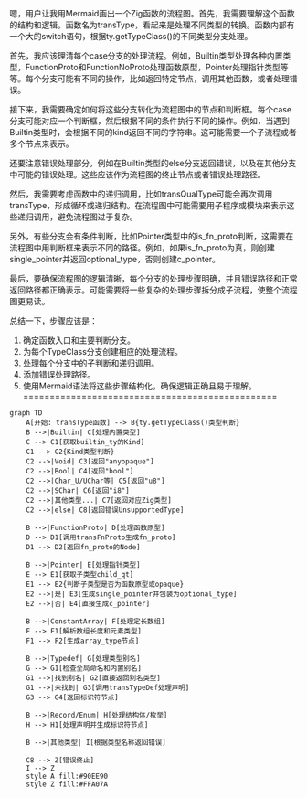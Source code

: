 嗯，用户让我用Mermaid画出一个Zig函数的流程图。首先，我需要理解这个函数的结构和逻辑。函数名为transType，看起来是处理不同类型的转换。函数内部有一个大的switch语句，根据ty.getTypeClass()的不同类型分支处理。

首先，我应该理清每个case分支的处理流程。例如，Builtin类型处理各种内置类型，FunctionProto和FunctionNoProto处理函数原型，Pointer处理指针类型等等。每个分支可能有不同的操作，比如返回特定节点，调用其他函数，或者处理错误。

接下来，我需要确定如何将这些分支转化为流程图中的节点和判断框。每个case分支可能对应一个判断框，然后根据不同的条件执行不同的操作。例如，当遇到Builtin类型时，会根据不同的kind返回不同的字符串。这可能需要一个子流程或者多个节点来表示。

还要注意错误处理部分，例如在Builtin类型的else分支返回错误，以及在其他分支中可能的错误处理。这些应该作为流程图的终止节点或者错误处理路径。

然后，我需要考虑函数中的递归调用，比如transQualType可能会再次调用transType，形成循环或递归结构。在流程图中可能需要用子程序或模块来表示这些递归调用，避免流程图过于复杂。

另外，有些分支会有条件判断，比如Pointer类型中的is_fn_proto判断，这需要在流程图中用判断框来表示不同的路径。例如，如果is_fn_proto为真，则创建single_pointer并返回optional_type，否则创建c_pointer。

最后，要确保流程图的逻辑清晰，每个分支的处理步骤明确，并且错误路径和正常返回路径都正确表示。可能需要将一些复杂的处理步骤拆分成子流程，使整个流程图更易读。

总结一下，步骤应该是：
1. 确定函数入口和主要判断分支。
2. 为每个TypeClass分支创建相应的处理流程。
3. 处理每个分支中的子判断和递归调用。
4. 添加错误处理路径。
5. 使用Mermaid语法将这些步骤结构化，确保逻辑正确且易于理解。
================================================
```mermaid
graph TD
    A[开始: transType函数] --> B{ty.getTypeClass()类型判断}
    B -->|Builtin| C[处理内置类型]
    C --> C1[获取builtin_ty的Kind]
    C1 --> C2{Kind类型判断}
    C2 -->|Void| C3[返回"anyopaque"]
    C2 -->|Bool| C4[返回"bool"]
    C2 -->|Char_U/UChar等| C5[返回"u8"]
    C2 -->|SChar| C6[返回"i8"]
    C2 -->|其他类型...| C7[返回对应Zig类型]
    C2 -->|else| C8[返回错误UnsupportedType]

    B -->|FunctionProto| D[处理函数原型]
    D --> D1[调用transFnProto生成fn_proto]
    D1 --> D2[返回fn_proto的Node]

    B -->|Pointer| E[处理指针类型]
    E --> E1[获取子类型child_qt]
    E1 --> E2{判断子类型是否为函数原型或opaque}
    E2 -->|是| E3[生成single_pointer并包装为optional_type]
    E2 -->|否| E4[直接生成c_pointer]
    
    B -->|ConstantArray| F[处理定长数组]
    F --> F1[解析数组长度和元素类型]
    F1 --> F2[生成array_type节点]
    
    B -->|Typedef| G[处理类型别名]
    G --> G1[检查全局命名和内置别名]
    G1 -->|找到别名| G2[直接返回别名类型]
    G1 -->|未找到| G3[调用transTypeDef处理声明]
    G3 --> G4[返回标识符节点]
    
    B -->|Record/Enum| H[处理结构体/枚举]
    H --> H1[处理声明并生成标识符节点]
    
    B -->|其他类型| I[根据类型名称返回错误]
    
    C8 --> Z[错误终止]
    I --> Z
    style A fill:#90EE90
    style Z fill:#FFA07A
```